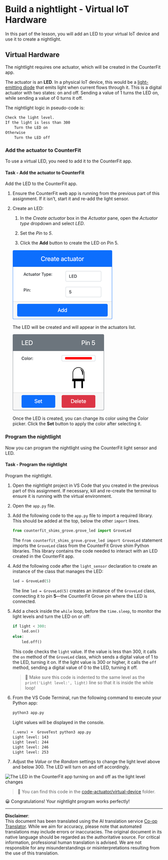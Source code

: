 <!--
CO_OP_TRANSLATOR_METADATA:
{
  "original_hash": "9c640f93263fd9adbfda920739e09feb",
  "translation_date": "2025-08-28T20:07:32+00:00",
  "source_file": "1-getting-started/lessons/3-sensors-and-actuators/virtual-device-actuator.md",
  "language_code": "en"
}
-->
# Build a nightlight - Virtual IoT Hardware

In this part of the lesson, you will add an LED to your virtual IoT device and use it to create a nightlight.

## Virtual Hardware

The nightlight requires one actuator, which will be created in the CounterFit app.

The actuator is an **LED**. In a physical IoT device, this would be a [light-emitting diode](https://wikipedia.org/wiki/Light-emitting_diode) that emits light when current flows through it. This is a digital actuator with two states: on and off. Sending a value of 1 turns the LED on, while sending a value of 0 turns it off.

The nightlight logic in pseudo-code is:

```output
Check the light level.
If the light is less than 300
    Turn the LED on
Otherwise
    Turn the LED off
```

### Add the actuator to CounterFit

To use a virtual LED, you need to add it to the CounterFit app.

#### Task - Add the actuator to CounterFit

Add the LED to the CounterFit app.

1. Ensure the CounterFit web app is running from the previous part of this assignment. If it isn’t, start it and re-add the light sensor.

1. Create an LED:

    1. In the *Create actuator* box in the *Actuator* pane, open the *Actuator type* dropdown and select *LED*.

    1. Set the *Pin* to *5*.

    1. Click the **Add** button to create the LED on Pin 5.

    ![The LED settings](../../../../../translated_images/counterfit-create-led.ba9db1c9b8c622a635d6dfae5cdc4e70c2b250635bd4f0601c6cf0bd22b7ba46.en.png)

    The LED will be created and will appear in the actuators list.

    ![The LED created](../../../../../translated_images/counterfit-led.c0ab02de6d256ad84d9bad4d67a7faa709f0ea83e410cfe9b5561ef0cef30b1c.en.png)

    Once the LED is created, you can change its color using the *Color* picker. Click the **Set** button to apply the color after selecting it.

### Program the nightlight

Now you can program the nightlight using the CounterFit light sensor and LED.

#### Task - Program the nightlight

Program the nightlight.

1. Open the nightlight project in VS Code that you created in the previous part of this assignment. If necessary, kill and re-create the terminal to ensure it is running with the virtual environment.

1. Open the `app.py` file.

1. Add the following code to the `app.py` file to import a required library. This should be added at the top, below the other `import` lines.

    ```python
    from counterfit_shims_grove.grove_led import GroveLed
    ```

    The `from counterfit_shims_grove.grove_led import GroveLed` statement imports the `GroveLed` class from the CounterFit Grove shim Python libraries. This library contains the code needed to interact with an LED created in the CounterFit app.

1. Add the following code after the `light_sensor` declaration to create an instance of the class that manages the LED:

    ```python
    led = GroveLed(5)
    ```

    The line `led = GroveLed(5)` creates an instance of the `GroveLed` class, connecting it to pin **5**—the CounterFit Grove pin where the LED is connected.

1. Add a check inside the `while` loop, before the `time.sleep`, to monitor the light levels and turn the LED on or off:

    ```python
    if light < 300:
        led.on()
    else:
        led.off()
    ```

    This code checks the `light` value. If the value is less than 300, it calls the `on` method of the `GroveLed` class, which sends a digital value of 1 to the LED, turning it on. If the light value is 300 or higher, it calls the `off` method, sending a digital value of 0 to the LED, turning it off.

    > 💁 Make sure this code is indented to the same level as the `print('Light level:', light)` line so that it is inside the while loop!

1. From the VS Code Terminal, run the following command to execute your Python app:

    ```sh
    python3 app.py
    ```

    Light values will be displayed in the console.

    ```output
    (.venv) ➜  GroveTest python3 app.py 
    Light level: 143
    Light level: 244
    Light level: 246
    Light level: 253
    ```

1. Adjust the *Value* or the *Random* settings to change the light level above and below 300. The LED will turn on and off accordingly.

![The LED in the CounterFit app turning on and off as the light level changes](../../../../../images/virtual-device-running-assignment-1-1.gif)

> 💁 You can find this code in the [code-actuator/virtual-device](../../../../../1-getting-started/lessons/3-sensors-and-actuators/code-actuator/virtual-device) folder.

😀 Congratulations! Your nightlight program works perfectly!

---

**Disclaimer**:  
This document has been translated using the AI translation service [Co-op Translator](https://github.com/Azure/co-op-translator). While we aim for accuracy, please note that automated translations may include errors or inaccuracies. The original document in its native language should be regarded as the authoritative source. For critical information, professional human translation is advised. We are not responsible for any misunderstandings or misinterpretations resulting from the use of this translation.